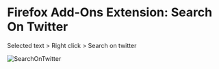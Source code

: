 # Firefox Add-Ons Extension: Search On Twitter

Selected text > Right click > Search on twitter

![SearchOnTwitter](http://semihcelikol.com/wp-content/uploads/2020/03/searchOnTwitter.png, "Search on Twitter")